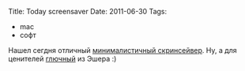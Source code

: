 Title: Today screensaver
Date: 2011-06-30
Tags: 
  - mac
  - софт

<div class="text">Нашел сегдня отличный <a href="http://www.gingerbeardman.com/today/">минималистичный скринсейвер</a>. Ну, а для ценителей <a href="http://wakaba.c3.cx/s/lotsablankers/lotsaescher.html">глючный</a> из Эшера :)</div>